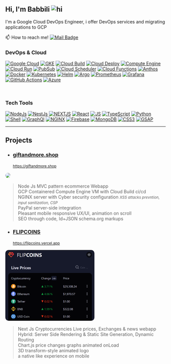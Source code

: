 ## Hi, I'm Babbili <img src="https://user-images.githubusercontent.com/1303154/88677602-1635ba80-d120-11ea-84d8-d263ba5fc3c0.gif" width="auto" height="18px" alt="hi">

I'm a Google Cloud DevOps Engineer, i offer DevOps services and migrating applications to GCP

📫 How to reach me! [![Mail Badge](https://img.shields.io/badge/-babbili.dxb@gmail.com-ffffff?style=flat&labelColor=ffffff&logo=gmail&logoColor=ff3838)](mailto:babbili.dxb@gmail.com)


### DevOps & Cloud



<div align="left">

[![Google Cloud](https://img.shields.io/badge/-Google%20Cloud-4285F4?style=for-the-badge&logo=googlecloud&logoColor=ffffff)](# 'Google Cloud Platform')
[![GKE](https://img.shields.io/badge/-Google%20Kubernetes%20Engine-0f0f24?style=for-the-badge&logo=&logoColor=ffffff)](# 'Google Kubernetes Engine (GKE)')
[![Cloud Build](https://img.shields.io/badge/-Cloud%20Build-000?style=for-the-badge&logo=&logoColor=ffffff)](# 'Google Cloud Build ci/cd, Build triggers')
[![Cloud Deploy](https://img.shields.io/badge/-Cloud%20Deploy-1c1844?style=for-the-badge&logo=&logoColor=ffffff)](# 'Google Cloud Deploy delivery pipelines, release management, versioning')
[![Compute Engine](https://img.shields.io/badge/-Compute%20Engine-26205b?style=for-the-badge&logo=&logoColor=d1d2e6)](# 'Google Cloud Compute Engine, VPC networks, Load Balancers, Connectors, VPN tunnels & gateways, Cloud CDN')
[![Cloud Run](https://img.shields.io/badge/-Cloud%20Run-13102d?style=for-the-badge&logo=&logoColor=ffffff)](# 'serverless Google Cloud Run services, Cloud Run Jobs')
[![PubSub](https://img.shields.io/badge/-PubSub-090916?style=for-the-badge&logo=&logoColor=ffffff)](# 'Google Cloud Pub/Sub messaging system')
[![Cloud Scheduler](https://img.shields.io/badge/-Cloud%20Scheduler-1b1a42?style=for-the-badge&logo=&logoColor=ffffff)](# 'Google Cloud Scheduler')
[![Cloud Functions](https://img.shields.io/badge/-Cloud%20Functions-151433?style=for-the-badge&logo=&logoColor=ffffff)](# 'serverless Google Cloud Functions')
[![Anthos](https://img.shields.io/badge/-Anthos-33317c?style=for-the-badge&logo=&logoColor=ffffff)](# 'Multi-cloud Kubernetes Engine')
[![Docker](https://img.shields.io/badge/-Docker-2496ED?style=for-the-badge&logo=docker&logoColor=ffffff)](# 'Docker')
[![Kubernetes](https://img.shields.io/badge/-Kubernetes-326CE5?style=for-the-badge&logo=Kubernetes&logoColor=ffffff)](# 'Kubernetes')
[![Helm](https://img.shields.io/badge/-Helm-0F1689?style=for-the-badge&logo=Helm&logoColor=ffffff)](# 'Helm Charts')
[![Argo](https://img.shields.io/badge/-ArgoCD%20Argo%20Workflow-EF7B4D?style=for-the-badge&logo=Argo&logoColor=fff)](# 'ArgoCD, Argo Workflow')
[![Prometheus](https://img.shields.io/badge/-Prometheus-E6522C?style=for-the-badge&logo=Prometheus&logoColor=fff)](# 'Prometheus')
[![Grafana](https://img.shields.io/badge/-Grafana-F46800?style=for-the-badge&logo=Grafana&logoColor=fff)](# 'Grafana monitoring')
[![GitHub Actions](https://img.shields.io/badge/-GitHub%20Actions-181717?style=for-the-badge&logo=GitHub&logoColor=ffffff)](# 'GitHub Actions')
[![Azure](https://img.shields.io/badge/-Azure-0078D7?style=for-the-badge&logo=microsoftazure&logoColor=fff)](# 'Microsoft Azure')


</div>

<br />

### Tech Tools



 <div align="left">


[![NodeJs](https://img.shields.io/badge/-Node%20JS-3C873A?style=for-the-badge&logo=node.js&logoColor=ffffff)](#)
[![NestJs](https://img.shields.io/badge/-Nest%20JS-e2e2e2?style=for-the-badge&logo=nestjs&logoColor=E0234E)](#)
 [![NEXTJS](https://img.shields.io/badge/-NEXT%20JS-191826?style=for-the-badge&logo=next.js&logoColor=fff)](#)
 [![React](https://img.shields.io/badge/-React-61DBFB?style=for-the-badge&logo=react&logoColor=000)](#)
 [![JS](https://img.shields.io/badge/-JavaScript-000000?style=for-the-badge&logo=JavaScript&logoColor=F7DF1E)](#)
 [![TypeScript](https://img.shields.io/badge/-TypeScript-000000?style=for-the-badge&logo=TypeScript&logoColor=3178C6)](#)
 [![Python](https://img.shields.io/badge/-Python-000000?style=for-the-badge&logo=Python&logoColor=3776AB)](#)
 [![Shell](https://img.shields.io/badge/-Shell-000000?style=for-the-badge&logo=gnubash&logoColor=FFF)](#)
 [![GraphQl](https://img.shields.io/badge/-GraphQl-e535ab?style=for-the-badge&logo=graphql&logoColor=ffffff)](# 'GraphQl, Graph CMS')
 [![NGINX](https://img.shields.io/badge/-NGINX-009639?style=for-the-badge&logo=nginx&logoColor=fff)](#)
 [![Firebase](https://img.shields.io/badge/-Firebase-343c46?style=for-the-badge&logo=firebase&logoColor=FFCA28)](# 'Firebase hosting, Firebase Cloud Functions, Firestore, Firebase realtime database, Firebase Auth')
 [![MongoDB](https://img.shields.io/badge/-MongoDB-47A248?style=for-the-badge&logo=mongodb&logoColor=fff)](#)
 [![CSS3](https://img.shields.io/badge/-CSS3-6441A4?style=for-the-badge&logo=CSS3&logoColor=FFFFFF)](# 'CSS, Sass')
[![GSAP](https://img.shields.io/badge/-GSAP%203-88CE02?style=for-the-badge&logo=greensock&logoColor=ffffff)](#)
</div>


___


## Projects

- ### [giftandmore.shop](https://giftandmore.shop)
  <small>https://giftandmore.shop</small><br />

<img src="https://www.giftandmore.shop/img/search-engine-img.jpg" width="280px" height="auto" style="border-radius: 10px;" />

> Node Js MVC pattern ecommerce Webapp <br />
> GCP Containered Compute Engine VM with Cloud Build ci/cd <br />
> NGINX server with Cyber security configuration  <small> *XSS attacks prevntion, input sanitization, CSP*</small><br />
> PayPal server-side integration<br />
> Pleasant mobile responsive UX/UI, animation on scroll<br />
> SEO through code, ld+JSON schema.org markups


- ### [FLIPCOINS](https://flipcoins.vercel.app/) 
  <small>https://flipcoins.vercel.app</small><br />

<img src="./img/flipcoins.png" width="280px" height="auto" style="border-radius: 10px;" />

>Next Js Cryptocurrencies Live prices, Exchanges & news webapp<br />
>Hybrid: Server Side Rendering & Static Site Generation, Dynamic Routing<br />
>Chart.js price changes graphs animated onLoad<br />
>3D transform-style animated logo<br />
>a native like experience on mobile
 

